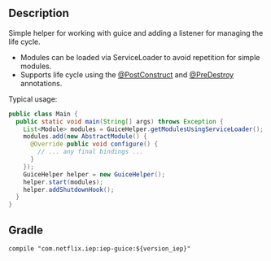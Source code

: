 
## Description

Simple helper for working with guice and adding a listener for managing the life cycle. 

* Modules can be loaded via ServiceLoader to avoid repetition for simple modules.
* Supports life cycle using the [@PostConstruct](http://docs.oracle.com/javaee/7/api/javax/annotation/PostConstruct.html)
  and [@PreDestroy](http://docs.oracle.com/javaee/7/api/javax/annotation/PreDestroy.html)
  annotations.
  
Typical usage:

```java
public class Main {
  public static void main(String[] args) throws Exception {
    List<Module> modules = GuiceHelper.getModulesUsingServiceLoader();
    modules.add(new AbstractModule() {
      @Override public void configure() {
        // ... any final bindings ...
      }
    });
    GuiceHelper helper = new GuiceHelper();
    helper.start(modules);
    helper.addShutdownHook();
  }
}
```

## Gradle

```
compile "com.netflix.iep:iep-guice:${version_iep}"
```
